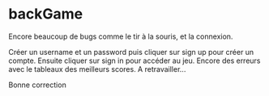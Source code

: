 # backGame

Encore beaucoup de bugs comme le tir à la souris, et la connexion.

Créer un username et un password puis cliquer sur sign up pour créer un compte. Ensuite cliquer sur sign in pour accéder au jeu.
Encore des erreurs avec le tableaux des meilleurs scores.
A retravailler...

Bonne correction
